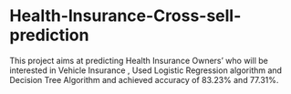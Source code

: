 # Health-Insurance-Cross-sell-prediction
This project aims at predicting Health Insurance Owners’ who will be interested in Vehicle Insurance , Used Logistic Regression algorithm and Decision Tree Algorithm and achieved accuracy of 83.23% and 77.31%.
